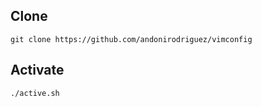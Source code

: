 Clone
-----
    git clone https://github.com/andonirodriguez/vimconfig
Activate
-----
    ./active.sh

